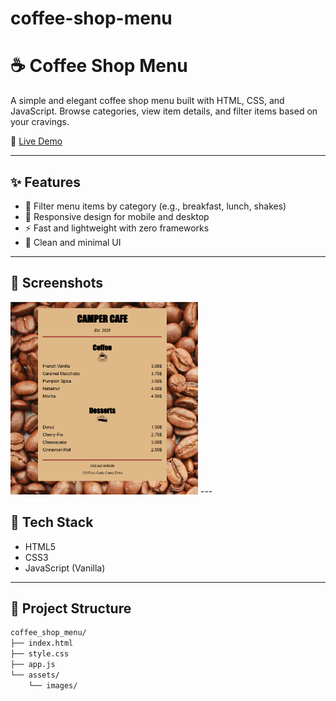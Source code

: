 # coffee-shop-menu
# ☕ Coffee Shop Menu

A simple and elegant coffee shop menu built with HTML, CSS, and JavaScript. Browse categories, view item details, and filter items based on your cravings.

🔗 [Live Demo](https://shop-menu-rj.netlify.app/)

---

## ✨ Features

- 🧃 Filter menu items by category (e.g., breakfast, lunch, shakes)
- 📱 Responsive design for mobile and desktop
- ⚡ Fast and lightweight with zero frameworks
- 🎯 Clean and minimal UI

---

## 📸 Screenshots

<img src="./assets/menu-preview.png" alt="Menu Screenshot" width="300"/>
---

## 🚀 Tech Stack

- HTML5
- CSS3
- JavaScript (Vanilla)

---

## 📁 Project Structure

```bash
coffee_shop_menu/
├── index.html
├── style.css
├── app.js
└── assets/
    └── images/
